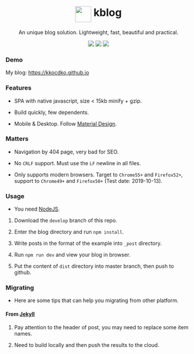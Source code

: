 <h1 align="center">
<img height="43" align="top" src="https://kkocdko.github.io/favicon.svg">
kblog
</h1>
<p align="center">
An unique blog solution. Lightweight, fast, beautiful and practical.
</p>
<p align="center">
<img src="https://img.shields.io/github/languages/code-size/kkocdko/kkocdko.github.io.svg?style=flat-square&color=4caf50">
<img src="https://img.shields.io/badge/code_style-standard-0.svg?style=flat-square&color=4caf50">
<img src="https://img.shields.io/github/license/kkocdko/kkocdko.github.io.svg?style=flat-square&color=4caf50">
</p>

### Demo

My blog: <https://kkocdko.github.io>

### Features

* SPA with native javascript, size < 15kb minify + gzip.

* Build quickly, few dependents.

* Mobile & Desktop. Follow [Material Design](https://www.material.io).

### Matters

* Navigation by 404 page, very bad for SEO.

* No `CRLF` support. Must use the `LF` newline in all files.

* Only supports modern browsers. Target to `Chrome55+` and `Firefox52+`, support to `Chrome49+` and `Firefox50+` (Test date: 2019-10-13).

### Usage

* You need [NodeJS](https://nodejs.org).

1. Download the `develop` branch of this repo.

2. Enter the blog directory and run `npm install`.

3. Write posts in the format of the example into `_post` directory.

4. Run `npm run dev` and view your blog in browser.

5. Put the content of `dist` directory into master branch, then push to github.

### Migrating

* Here are some tips that can help you migrating from other platform.

#### From [Jekyll](https://jekyllrb.com)

1. Pay attention to the header of post, you may need to replace some item names.

2. Need to build locally and then push the results to the cloud.
